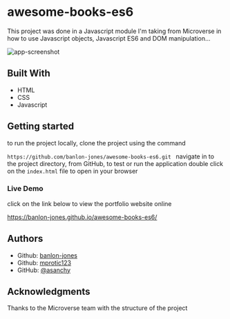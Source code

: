 # awesome-books-es6

This project was done in a Javascript module I'm taking from Microverse in how to use Javascript objects, Javascript ES6 and DOM manipulation...


![app-screenshot](./appImage.png)

## Built With 
 - HTML
 - CSS
 - Javascript

## Getting started
to run the project locally, clone the project using the command 

`https://github.com/banlon-jones/awesome-books-es6.git `
navigate in to the project directory, from GitHub,
to test or run the application double click on the `index.html` file to open in your browser


### Live Demo
click on the link below to view the portfolio website online

https://banlon-jones.github.io/awesome-books-es6/
## Authors

 - Github: [banlon-jones](https://github.com/banlon-jones)
 - Github: [mprotic123](https://github.com/mprotic123)
 - GitHub: [@asanchy](https://github.com/Asanchy) 
 
## Acknowledgments

Thanks to the Microverse team with the structure of the project
